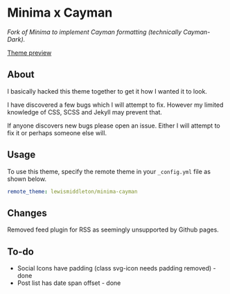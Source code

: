 # Minima x Cayman

*Fork of Minima to implement Cayman formatting (technically Cayman-Dark).*

[Theme preview](https://lewismiddleton.github.io/minima-cayman/markdown-demo/)

## About
I basically hacked this theme together to get it how I wanted it to look.

I have discovered a few bugs which I will attempt to fix. However my limited knowledge of CSS, SCSS and Jekyll may prevent that.

If anyone discovers new bugs please open an issue. Either I will attempt to fix it or perhaps someone else will.

## Usage
To use this theme, specify the remote theme in your `_config.yml` file as shown below.
```yaml
remote_theme: lewismiddleton/minima-cayman
```

## Changes
Removed feed plugin for RSS as seemingly unsupported by Github pages.

## To-do
 - Social Icons have padding (class svg-icon needs padding removed) - done
 - Post list has date span offset - done